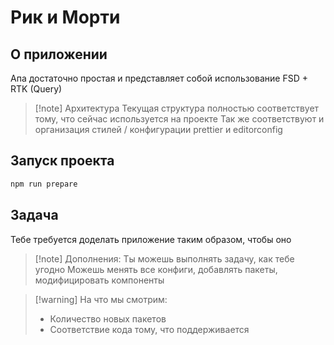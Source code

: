 # Рик и Морти

## О приложении

Апа достаточно простая и представляет собой использование FSD + RTK (Query)

> [!note] Архитектура
> Текущая структура полностью соответствует тому, что сейчас используется на проекте
> Так же соответствуют и организация стилей / конфигурации prettier и editorconfig

## Запуск проекта

```bash
npm run prepare
```

## Задача

Тебе требуется доделать приложение таким образом, чтобы оно

> [!note] Дополнения:
> Ты можешь выполнять задачу, как тебе угодно
> Можешь менять все конфиги, добавлять пакеты, модифицировать компоненты

> [!warning] На что мы смотрим:
> -   Количество новых пакетов
> -   Соответствие кода тому, что поддерживается

